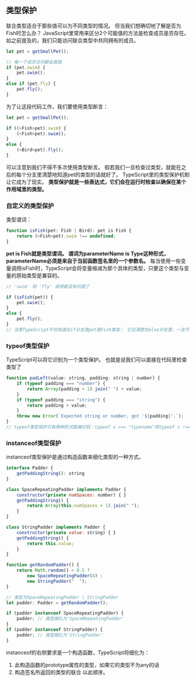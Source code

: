 ## 类型保护
联合类型适合于那些值可以为不同类型的情况。 但当我们想确切地了解是否为Fish时怎么办？ JavaScript里常用来区分2个可能值的方法是检查成员是否存在。 如之前提及的，我们只能访问联合类型中共同拥有的成员。
```javascript
let pet = getSmallPet();

// 每一个成员访问都会报错
if (pet.swim) {
    pet.swim();
}
else if (pet.fly) {
    pet.fly();
}
```
为了让这段代码工作，我们要使用类型断言：
```javascript
let pet = getSmallPet();

if ((<Fish>pet).swim) {
    (<Fish>pet).swim();
}
else {
    (<Bird>pet).fly();
}
```
可以注意到我们不得不多次使用类型断言。 假若我们一旦检查过类型，就能在之后的每个分支里清楚地知道pet的类型的话就好了。
TypeScript里的类型保护机制让它成为了现实。 
**类型保护就是一些表达式，它们会在运行时检查以确保在某个作用域里的类型。**
### 自定义的类型保护
类型谓词：
```javascript
function isFish(pet: Fish | Bird): pet is Fish {
    return (<Fish>pet).swim !== undefined;
}
```
**pet is Fish就是类型谓词。 谓词为parameterName is Type这种形式，parameterName必须是来自于当前函数签名里的一个参数名。**
每当使用一些变量调用isFish时，TypeScript会将变量缩减为那个具体的类型，只要这个类型与变量的原始类型是兼容的。
```javascript
// 'swim' 和 'fly' 调用都没有问题了

if (isFish(pet)) {
    pet.swim();
}
else {
    pet.fly();
}
// 注意TypeScript不仅知道在if分支里pet是Fish类型； 它还清楚在else分支里，一定不是Fish类型，一定是Bird类型。
```

### typeof类型保护
TypeScript可以将它识别为一个类型保护。 也就是说我们可以直接在代码里检查类型了
```javascript
function padLeft(value: string, padding: string | number) {
    if (typeof padding === "number") {
        return Array(padding + 1).join(" ") + value;
    }
    if (typeof padding === "string") {
        return padding + value;
    }
    throw new Error(`Expected string or number, got '${padding}'.`);
}
// typeof类型保护只有两种形式能被识别：typeof v === "typename"和typeof v !== "typename"，"typename"必须是"number"，"string"，"boolean"或"symbol"。 但是TypeScript并不会阻止你与其它字符串比较，语言不会把那些表达式识别为类型保护。
```

### instanceof类型保护
instanceof类型保护是通过构造函数来细化类型的一种方式。
```javascript
interface Padder {
    getPaddingString(): string
}

class SpaceRepeatingPadder implements Padder {
    constructor(private numSpaces: number) { }
    getPaddingString() {
        return Array(this.numSpaces + 1).join(" ");
    }
}

class StringPadder implements Padder {
    constructor(private value: string) { }
    getPaddingString() {
        return this.value;
    }
}

function getRandomPadder() {
    return Math.random() < 0.5 ?
        new SpaceRepeatingPadder(4) :
        new StringPadder("  ");
}

// 类型为SpaceRepeatingPadder | StringPadder
let padder: Padder = getRandomPadder();

if (padder instanceof SpaceRepeatingPadder) {
    padder; // 类型细化为'SpaceRepeatingPadder'
}
if (padder instanceof StringPadder) {
    padder; // 类型细化为'StringPadder'
}
```
instanceof的右侧要求是一个构造函数，TypeScript将细化为：
1. 此构造函数的prototype属性的类型，如果它的类型不为any的话
2. 构造签名所返回的类型的联合
以此顺序。
